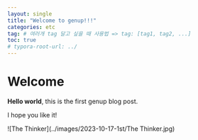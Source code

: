 ```yaml
---
layout: single
title: "Welcome to genup!!!"
categories: etc
tag: # 여러개 tag 달고 싶을 때 사용법 => tag: [tag1, tag2, ...]
toc: true
# typora-root-url: ../
---
```


# Welcome

**Hello world**, this is the first genup blog post.

I hope you like it!

![The Thinker](../images/2023-10-17-1st/The Thinker.jpg)
